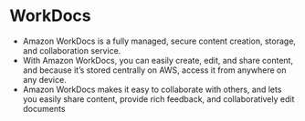 # WorkDocs

- Amazon WorkDocs is a fully managed, secure content creation, storage, and collaboration service. 
- With Amazon WorkDocs, you can easily create, edit, and share content, and because it’s stored centrally on AWS, access it from anywhere on any device. 
- Amazon WorkDocs makes it easy to collaborate with others, and lets you easily share content, provide rich feedback, and collaboratively edit documents